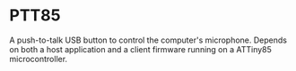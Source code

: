 # PTT85
A push-to-talk USB button to control the computer's microphone. Depends on both a host application and a client firmware running on a ATTiny85 microcontroller.
